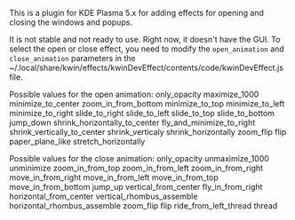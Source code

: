 This is a plugin for KDE Plasma 5.x for adding effects for opening and closing the windows and popups.

It is not stable and not ready to use. Right now, it doesn't have the GUI.
To select the open or close effect, you need to modify the `open_animation` and `close_animation` parameters in the ~/.local/share/kwin/effects/kwinDevEffect/contents/code/kwinDevEffect.js file. 


Possible values for the open animation:
only_opacity
maximize_1000
minimize_to_center
zoom_in_from_bottom
minimize_to_top
minimize_to_left
minimize_to_right
slide_to_right
slide_to_left
slide_to_top
slide_to_bottom
jump_down
shrink_horizontally_to_center
fly_and_minimize_to_right
shrink_vertically_to_center
shrink_verticaly
shrink_horizontally
zoom_flip
flip
paper_plane_like
stretch_horizontally


Possible values for the close animation:
only_opacity
unmaximize_1000
unminimize
zoom_in_from_top
zoom_in_from_left
zoom_in_from_right
move_in_from_right
move_in_from_left
move_in_from_top
move_in_from_bottom
jump_up
vertical_from_center
fly_in_from_right
horizontal_from_center
vertical_rhombus_assemble
horizontal_rhombus_assemble
zoom_flip
flip
ride_from_left_thread
thread












